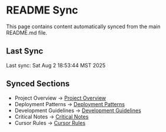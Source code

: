 # README Sync

This page contains content automatically synced from the main README.md file.

## Last Sync

Last sync: Sat Aug  2 18:53:44 MST 2025

## Synced Sections

- Project Overview → [Project Overview](project-overview.md)
- Deployment Patterns → [Deployment Patterns](../developer/deployment-patterns.md)
- Development Guidelines → [Development Guidelines](../developer/development-guidelines.md)
- Critical Notes → [Critical Notes](../developer/critical-notes.md)
- Cursor Rules → [Cursor Rules](../developer/cursor-rules.md)
